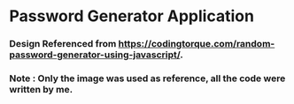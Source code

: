 # Password Generator Application

### Design Referenced from https://codingtorque.com/random-password-generator-using-javascript/.
### Note : Only the image was used as reference, all the code were written by me.
